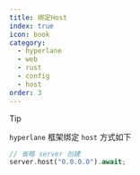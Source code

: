 ```yaml
---
title: 绑定Host
index: true
icon: book
category:
  - hyperlane
  - web
  - rust
  - config
  - host
order: 3
---
```


<Share colorful />

> [!tip]
>
> `hyperlane` 框架绑定 `host` 方式如下

```rust
// 省略 server 创建
server.host("0.0.0.0").await;
```

<Bottom />
